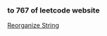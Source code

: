### to 767 of leetcode website

[Reorganize String](https://leetcode-cn.com/problems/reorganize-string/)